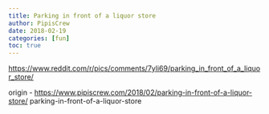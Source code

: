 ```yaml
---
title: Parking in front of a liquor store
author: PipisCrew
date: 2018-02-19
categories: [fun]
toc: true
---
```


https://www.reddit.com/r/pics/comments/7yli69/parking_in_front_of_a_liquor_store/

origin - https://www.pipiscrew.com/2018/02/parking-in-front-of-a-liquor-store/ parking-in-front-of-a-liquor-store